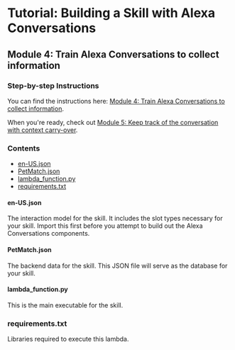 # Tutorial: Building a Skill with Alexa Conversations

## Module 4: Train Alexa Conversations to collect information

### Step-by-step Instructions

You can find the instructions here: [Module 4: Train Alexa Conversations to collect information](https://developer.amazon.com/en-US/alexa/alexa-skills-kit/get-deeper/tutorials-code-samples/build-multi-turn-skills-with-alexa-conversations/module-4).

When you're ready, check out [Module 5: Keep track of the conversation with context carry-over](../module-5/README.md).

### Contents

* [en-US.json](./en-US.json)
* [PetMatch.json](./PetMatch.json)
* [lambda_function.py](./lambda_function.py)
* [requirements.txt](./requirements.txt)

#### en-US.json

The interaction model for the skill. It includes the slot types necessary for 
your skill. Import this first before you attempt to build out the 
Alexa Conversations components.

#### PetMatch.json

The backend data for the skill. This JSON file will serve as the database for 
your skill. 

#### lambda_function.py

This is the main executable for the skill. 

### requirements.txt

Libraries required to execute this lambda.
